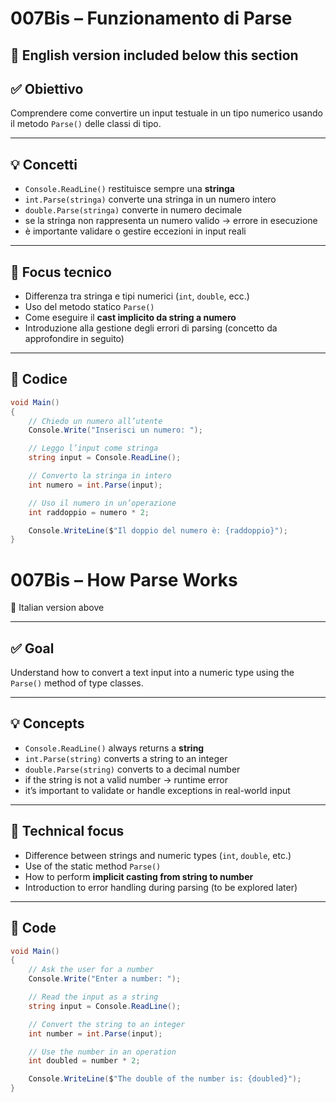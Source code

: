 # 007Bis – Funzionamento di Parse  
🔽 English version included below this section
---

## ✅ Obiettivo

Comprendere come convertire un input testuale in un tipo numerico usando il metodo `Parse()` delle classi di tipo.

---

## 💡 Concetti

- `Console.ReadLine()` restituisce sempre una **stringa**  
- `int.Parse(stringa)` converte una stringa in un numero intero  
- `double.Parse(stringa)` converte in numero decimale  
- se la stringa non rappresenta un numero valido → errore in esecuzione  
- è importante validare o gestire eccezioni in input reali

---

## 🧠 Focus tecnico

- Differenza tra stringa e tipi numerici (`int`, `double`, ecc.)  
- Uso del metodo statico `Parse()`  
- Come eseguire il **cast implicito da string a numero**  
- Introduzione alla gestione degli errori di parsing (concetto da approfondire in seguito)

---

## 📄 Codice

```csharp
void Main()
{
    // Chiedo un numero all’utente
    Console.Write("Inserisci un numero: ");

    // Leggo l’input come stringa
    string input = Console.ReadLine();

    // Converto la stringa in intero
    int numero = int.Parse(input);

    // Uso il numero in un’operazione
    int raddoppio = numero * 2;

    Console.WriteLine($"Il doppio del numero è: {raddoppio}");
}
```
# 007Bis – How Parse Works  
🔼 Italian version above

---

## ✅ Goal

Understand how to convert a text input into a numeric type using the `Parse()` method of type classes.

---

## 💡 Concepts

- `Console.ReadLine()` always returns a **string**  
- `int.Parse(string)` converts a string to an integer  
- `double.Parse(string)` converts to a decimal number  
- if the string is not a valid number → runtime error  
- it’s important to validate or handle exceptions in real-world input

---

## 🧠 Technical focus

- Difference between strings and numeric types (`int`, `double`, etc.)  
- Use of the static method `Parse()`  
- How to perform **implicit casting from string to number**  
- Introduction to error handling during parsing (to be explored later)

---

## 📄 Code

```csharp
void Main()
{
    // Ask the user for a number
    Console.Write("Enter a number: ");

    // Read the input as a string
    string input = Console.ReadLine();

    // Convert the string to an integer
    int number = int.Parse(input);

    // Use the number in an operation
    int doubled = number * 2;

    Console.WriteLine($"The double of the number is: {doubled}");
}

